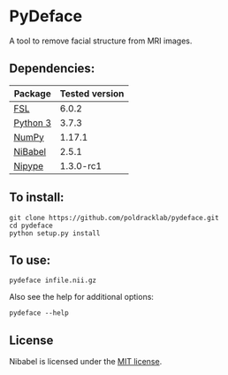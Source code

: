 # PyDeface
A tool to remove facial structure from MRI images.

## Dependencies:
| Package                                          | Tested version |
|--------------------------------------------------|----------------|
| [FSL](https://fsl.fmrib.ox.ac.uk/fsl/fslwiki/FSL)| 6.0.2          |
| [Python 3](https://www.python.org/downloads/)    | 3.7.3          |
| [NumPy](http://www.numpy.org/)                   | 1.17.1         |
| [NiBabel](http://nipy.org/nibabel/)              | 2.5.1          |
| [Nipype](http://nipype.readthedocs.io/en/latest/)| 1.3.0-rc1      |

## To install:
```
git clone https://github.com/poldracklab/pydeface.git
cd pydeface
python setup.py install
```

## To use:
```
pydeface infile.nii.gz
```

Also see the help for additional options:
```
pydeface --help
```

## License
Nibabel is licensed under the [MIT license](/LICENSE.txt).
